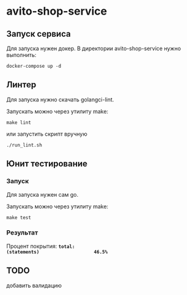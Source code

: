 # avito-shop-service

## Запуск сервиса 

Для запуска нужен докер. В директории avito-shop-service нужно выполнить:

```shell
docker-compose up -d
```

## Линтер

Для запуска нужно скачать golangci-lint.

Запускать можно через утилиту make:

```shell
make lint
```

или запустить скрипт вручную

```shell
./run_lint.sh
```

## Юнит тестирование

### Запуск

Для запуска нужен сам go.

Запускать можно через утилиту make:

```shell
make test
```

### Результат

Процент покрытия: **`total:                                                                          (statements)                    46.5%`**

## TODO

добавить валидацию 